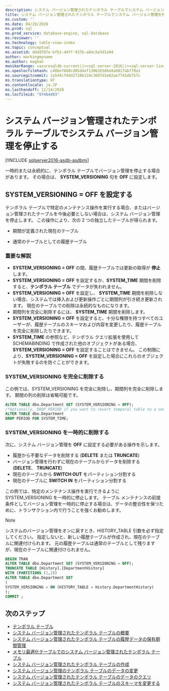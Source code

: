 ```yaml
---
description: システム バージョン管理されたテンポラル テーブルでシステム バージョン管理を停止する
title: システム バージョン管理されたテンポラル テーブルでシステム バージョン管理を停止する | Microsoft Docs
ms.custom: ''
ms.date: 04/28/2020
ms.prod: sql
ms.prod_service: database-engine, sql-database
ms.reviewer: ''
ms.technology: table-view-index
ms.topic: conceptual
ms.assetid: dddd707e-bfb1-44ff-937b-a84c5e5d1a94
author: markingmyname
ms.author: maghan
monikerRange: =azuresqldb-current||>=sql-server-2016||>=sql-server-linux-2017||=azuresqldb-mi-current
ms.openlocfilehash: c486e78d8cd05d4af130626586e8a9817ab779a1
ms.sourcegitcommit: 1a544cf4dd2720b124c3697d1e62ae7741db757c
ms.translationtype: HT
ms.contentlocale: ja-JP
ms.lasthandoff: 12/14/2020
ms.locfileid: "97464493"
---
```

# <a name="stopping-system-versioning-on-a-system-versioned-temporal-table"></a>システム バージョン管理されたテンポラル テーブルでシステム バージョン管理を停止する


[!INCLUDE [sqlserver2016-asdb-asdbmi](../../includes/applies-to-version/sqlserver2016-asdb-asdbmi.md)]


一時的または永続的に、テンポラル テーブルでバージョン管理を停止する場合があります。 その場合は、 **SYSTEM_VERSIONING** 句を **OFF** に設定します。

## <a name="setting-system_versioning--off"></a>SYSTEM_VERSIONING = OFF を設定する

テンポラル テーブルで特定のメンテナンス操作を実行する場合、またはバージョン管理されたテーブルを今後必要としない場合は、システム バージョン管理を停止します。 この操作により、次の 2 つの独立したテーブルが得られます。

- 期間が定義された現在のテーブル

- 通常のテーブルとしての履歴テーブル

### <a name="important-remarks"></a>重要な解説

- **SYSTEM_VERSIONING = OFF** の間、履歴テーブルでは更新の取得が **停止** します。
- **SYSTEM_VERSIONING = OFF** を設定するか、**SYSTEM_TIME** 期間を削除すると、**テンポラル テーブル** でデータが失われません。
- **SYSTEM_VERSIONING = OFF** を設定し、 **SYSTEM_TIME** 期間を削除しない場合、システムでは挿入および更新操作ごとに期間列が引き続き更新されます。 現在のテーブルでの削除は永続的なものになります。
- 期間列を完全に削除するには、 **SYSTEM_TIME** 期間を削除します。
- **SYSTEM_VERSIONING = OFF** を設定すると、十分な権限を持つすべてのユーザーが、履歴テーブルのスキーマおよび内容を変更したり、履歴テーブルを完全に削除したりできます。
- **SYSTEM_TIME** の参照など、テンポラル クエリ拡張を使用して SCHEMABINDING で作成された他のオブジェクトがある場合、**SYSTEM_VERSIONING = OFF** を設定することはできません。 この制限により、**SYSTEM_VERSIONING = OFF** を設定した場合にこれらのオブジェクトが失敗するのを防ぐことができます。

### <a name="permanently-remove-system_versioning"></a>SYSTEM_VERSIONING を完全に削除する

この例では、SYSTEM_VERSIONING を完全に削除し、期間列を完全に削除します。 期間の列の削除は省略可能です。

```sql
ALTER TABLE dbo.Department SET (SYSTEM_VERSIONING = OFF);
/*Optionally, DROP PERIOD if you want to revert temporal table to a non-temporal*/
ALTER TABLE dbo.Department
DROP PERIOD FOR SYSTEM_TIME;
```

### <a name="temporarily-remove-system_versioning"></a>SYSTEM_VERSIONING を一時的に削除する

次に、システム バージョン管理を **OFF** に設定する必要がある操作を示します。

- 履歴から不要なデータを削除する (**DELETE** または **TRUNCATE**)
- バージョン管理を行わずに現在のテーブルからデータを削除する (**DELETE**、 **TRUNCATE**)
- 現在のテーブルから **SWITCH OUT** をパーティション分割する
- 現在のテーブルに **SWITCH IN** をパーティション分割する

この例では、特定のメンテナンス操作を実行できるように SYSTEM_VERSIONING を一時的に停止します。 テーブル メンテナンスの前提条件としてバージョン管理を一時的に停止する場合は、データの整合性を保つために、トランザクション内で行うことを強くお勧めします。

> [!NOTE]
> システムのバージョン管理をオンに戻すとき、HISTORY_TABLE 引数を必ず指定してください。 指定しないと、新しい履歴テーブルが作成され、現在のテーブルに関連付けられます。 元の履歴テーブルは通常のテーブルとして残りますが、現在のテーブルに関連付けられません。

```sql
BEGIN TRAN
ALTER TABLE dbo.Department SET (SYSTEM_VERSIONING = OFF);
TRUNCATE TABLE [History].[DepartmentHistory]
WITH (PARTITIONS (1,2))
ALTER TABLE dbo.Department SET
(
SYSTEM_VERSIONING = ON (HISTORY_TABLE = History.DepartmentHistory)
);
COMMIT ;
```

## <a name="next-steps"></a>次のステップ

- [テンポラル テーブル](../../relational-databases/tables/temporal-tables.md)
- [システム バージョン管理されたテンポラル テーブルの概要](../../relational-databases/tables/getting-started-with-system-versioned-temporal-tables.md)
- [システム バージョン管理されたテンポラル テーブルの履歴データの保有期間管理](../../relational-databases/tables/manage-retention-of-historical-data-in-system-versioned-temporal-tables.md)
- [メモリ最適化テーブルでのシステム バージョン管理されたテンポラル テーブル](../../relational-databases/tables/system-versioned-temporal-tables-with-memory-optimized-tables.md)
- [システム バージョン管理されたテンポラル テーブルの作成](../../relational-databases/tables/creating-a-system-versioned-temporal-table.md)
- [システム バージョン管理のテンポラル テーブルのデータの変更](../../relational-databases/tables/modifying-data-in-a-system-versioned-temporal-table.md)
- [システム バージョン管理されたテンポラル テーブルのデータのクエリ](../../relational-databases/tables/querying-data-in-a-system-versioned-temporal-table.md)
- [システム バージョン管理されたテンポラル テーブルのスキーマを変更する](../../relational-databases/tables/changing-the-schema-of-a-system-versioned-temporal-table.md)
